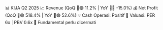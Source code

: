 📊 KIJA Q2 2025
📈 Revenue (QoQ 🔼🟢 11.2% | YoY 🔻🔴 -15.0%)
💰 Net Profit (QoQ 🔼🟢 518.4% | YoY 🔼🟢 52.6%)
💡 Cash Operasi: Positif
🧮 Valuasi: PER 6x | PBV 0.6x
🧱 Fundamental perlu dicermati
